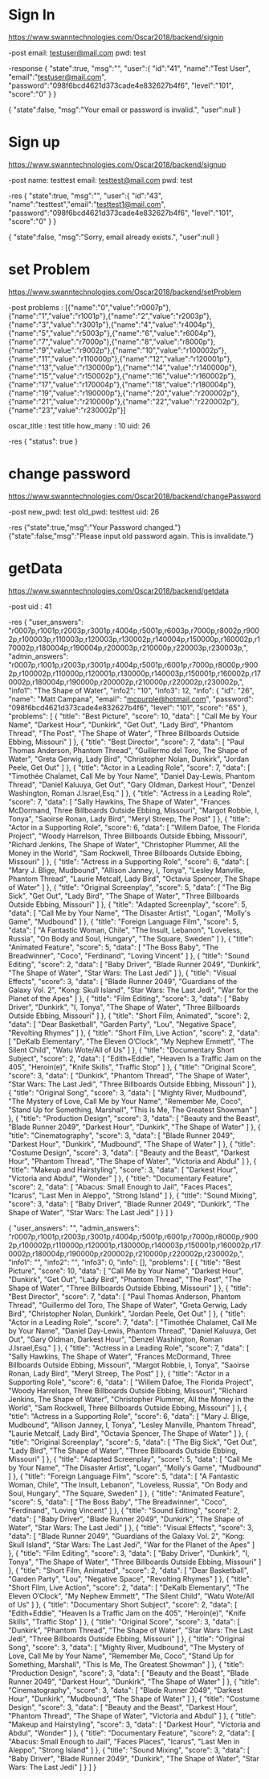 # Sign In
https://www.swanntechnologies.com/Oscar2018/backend/signin

-post
email: testuser@mail.com
pwd: test

-response
{
	"state":true,
	"msg":"",
	"user":{
		"id":"41",
		"name":"Test User",
		"email":"testuser@mail.com",
		"password":"098f6bcd4621d373cade4e832627b4f6",
		"level":"101",
		"score":"0"
	}
}

{
	"state":false,
	"msg":"Your email or password is invalid.",
	"user":null
}

# Sign up

https://www.swanntechnologies.com/Oscar2018/backend/signup

-post
name: testtest
email: testtest@mail.com
pwd: test

-res
{
	"state":true,
	"msg":"",
	"user":{
		"id":"43",
		"name":"testtest","email":"testtest1@mail.com",
		"password":"098f6bcd4621d373cade4e832627b4f6",
		"level":"101",
		"score":"0"
	}
}

{
	"state":false,
	"msg":"Sorry, email already exists.",
	"user":null
}

# set Problem
https://www.swanntechnologies.com/Oscar2018/backend/setProblem

-post
problems : [{"name":"0","value":"r0007p"},{"name":"1","value":"r1001p"},{"name":"2","value":"r2003p"},{"name":"3","value":"r3001p"},{"name":"4","value":"r4004p"},{"name":"5","value":"r5003p"},{"name":"6","value":"r6004p"},{"name":"7","value":"r7000p"},{"name":"8","value":"r8000p"},{"name":"9","value":"r9002p"},{"name":"10","value":"r100002p"},{"name":"11","value":"r110000p"},{"name":"12","value":"r120001p"},{"name":"13","value":"r130000p"},{"name":"14","value":"r140000p"},{"name":"15","value":"r150002p"},{"name":"16","value":"r160002p"},{"name":"17","value":"r170004p"},{"name":"18","value":"r180004p"},{"name":"19","value":"r190000p"},{"name":"20","value":"r200002p"},{"name":"21","value":"r210000p"},{"name":"22","value":"r220002p"},{"name":"23","value":"r230002p"}]

oscar_title : test title
how_many : 10
uid: 26

-res
{
    "status": true
}

# change password

https://www.swanntechnologies.com/Oscar2018/backend/changePassword

-post
new_pwd: test
old_pwd: testtest
uid: 26

-res
{"state":true,"msg":"Your Password changed."}
{"state":false,"msg":"Please input old password again. This is invalidate."}


# getData
https://www.swanntechnologies.com/Oscar2018/backend/getdata

-post
uid : 41

-res
{
    "user_answers": "r0007p,r1001p,r2003p,r3001p,r4004p,r5001p,r6003p,r7000p,r8002p,r9002p,r100003p,r110003p,r120003p,r130002p,r140004p,r150000p,r160002p,r170002p,r180004p,r190004p,r200003p,r210000p,r220003p,r230003p,",
    "admin_answers": "r0007p,r1001p,r2003p,r3001p,r4004p,r5001p,r6001p,r7000p,r8000p,r9002p,r100002p,r110000p,r120001p,r130000p,r140003p,r150001p,r160002p,r170002p,r180004p,r190000p,r200002p,r210000p,r220002p,r230002p,",
    "info1": "The Shape of Water",
    "info2": "10",
    "info3": 12,
    "info": {
        "id": "26",
        "name": "Matt Campana",
        "email": "mcpurple@hotmail.com",
        "password": "098f6bcd4621d373cade4e832627b4f6",
        "level": "101",
        "score": "65"
    },
    "problems": [
        {
            "title": "Best Picture",
            "score": 10,
            "data": [
                "Call Me by Your Name",
                "Darkest Hour",
                "Dunkirk",
                "Get Out",
                "Lady Bird",
                "Phantom Thread",
                "The Post",
                "The Shape of Water",
                "Three Billboards Outside Ebbing, Missouri"
            ]
        },
        {
            "title": "Best Director",
            "score": 7,
            "data": [
                "Paul Thomas Anderson, Phantom Thread",
                "Guillermo del Toro, The Shape of Water",
                "Greta Gerwig, Lady Bird",
                "Christopher Nolan, Dunkirk",
                "Jordan Peele, Get Out"
            ]
        },
        {
            "title": "Actor in a Leading Role",
            "score": 7,
            "data": [
                "Timothée Chalamet, Call Me by Your Name",
                "Daniel Day-Lewis, Phantom Thread",
                "Daniel Kaluuya, Get Out",
                "Gary Oldman, Darkest Hour",
                "Denzel Washington, Roman J.Israel,Esq."
            ]
        },
        {
            "title": "Actress in a Leading Role",
            "score": 7,
            "data": [
                "Sally Hawkins, The Shape of Water",
                "Frances McDormand, Three Billboards Outside Ebbing, Missouri",
                "Margot Robbie, I, Tonya",
                "Saoirse Ronan, Lady Bird",
                "Meryl Streep, The Post"
            ]
        },
        {
            "title": "Actor in a Supporting Role",
            "score": 6,
            "data": [
                "Willem Dafoe, The Florida Project",
                "Woody Harrelson, Three Billboards Outside Ebbing, Missouri",
                "Richard Jenkins, The Shape of Water",
                "Christopher Plummer, All the Money in the World",
                "Sam Rockwell, Three Billboards Outside Ebbing, Missouri"
            ]
        },
        {
            "title": "Actress in a Supporting Role",
            "score": 6,
            "data": [
                "Mary J. Blige, Mudbound",
                "Allison Janney, I, Tonya",
                "Lesley Manville, Phantom Thread",
                "Laurie Metcalf, Lady Bird",
                "Octavia Spencer, The Shape of Water"
            ]
        },
        {
            "title": "Original Screenplay",
            "score": 5,
            "data": [
                "The Big Sick",
                "Get Out",
                "Lady Bird",
                "The Shape of Water",
                "Three Billboards Outside Ebbing, Missouri"
            ]
        },
        {
            "title": "Adapted Screenplay",
            "score": 5,
            "data": [
                "Call Me by Your Name",
                "The Disaster Artist",
                "Logan",
                "Molly's Game",
                "Mudbound"
            ]
        },
        {
            "title": "Foreign Language Film",
            "score": 5,
            "data": [
                "A Fantastic Woman, Chile",
                "The Insult, Lebanon",
                "Loveless, Russia",
                "On Body and Soul, Hungary",
                "The Square, Sweden"
            ]
        },
        {
            "title": "Animated Feature",
            "score": 5,
            "data": [
                "The Boss Baby",
                "The Breadwinner",
                "Coco",
                "Ferdinand",
                "Loving Vincent"
            ]
        },
        {
            "title": "Sound Editing",
            "score": 2,
            "data": [
                "Baby Driver",
                "Blade Runner 2049",
                "Dunkirk",
                "The Shape of Water",
                "Star Wars: The Last Jedi"
            ]
        },
        {
            "title": "Visual Effects",
            "score": 3,
            "data": [
                "Blade Runner 2049",
                "Guardians of the Galaxy Vol. 2",
                "Kong: Skull Island",
                "Star Wars: The Last Jedi",
                "War for the Planet of the Apes"
            ]
        },
        {
            "title": "Film Editing",
            "score": 3,
            "data": [
                "Baby Driver",
                "Dunkirk",
                "I, Tonya",
                "The Shape of Water",
                "Three Billboards Outside Ebbing, Missouri"
            ]
        },
        {
            "title": "Short Film, Animated",
            "score": 2,
            "data": [
                "Dear Basketball",
                "Garden Party",
                "Lou",
                "Negative Space",
                "Revolting Rhymes"
            ]
        },
        {
            "title": "Short Film, Live Action",
            "score": 2,
            "data": [
                "DeKalb Elementary",
                "The Eleven O’Clock",
                "My Nephew Emmett",
                "The Silent Child",
                "Watu Wote/All of Us"
            ]
        },
        {
            "title": "Documentary Short Subject",
            "score": 2,
            "data": [
                "Edith+Eddie",
                "Heaven Is a Traffic Jam on the 405",
                "Heroin(e)",
                "Knife Skills",
                "Traffic Stop"
            ]
        },
        {
            "title": "Original Score",
            "score": 3,
            "data": [
                "Dunkirk",
                "Phantom Thread",
                "The Shape of Water",
                "Star Wars: The Last Jedi",
                "Three Billboards Outside Ebbing, Missouri"
            ]
        },
        {
            "title": "Original Song",
            "score": 3,
            "data": [
                "Mighty River, Mudbound",
                "The Mystery of Love, Call Me by Your Name",
                "Remember Me, Coco",
                "Stand Up for Something, Marshall",
                "This Is Me, The Greatest Showman"
            ]
        },
        {
            "title": "Production Design",
            "score": 3,
            "data": [
                "Beauty and the Beast",
                "Blade Runner 2049",
                "Darkest Hour",
                "Dunkirk",
                "The Shape of Water"
            ]
        },
        {
            "title": "Cinematography",
            "score": 3,
            "data": [
                "Blade Runner 2049",
                "Darkest Hour",
                "Dunkirk",
                "Mudbound",
                "The Shape of Water"
            ]
        },
        {
            "title": "Costume Design",
            "score": 3,
            "data": [
                "Beauty and the Beast",
                "Darkest Hour",
                "Phantom Thread",
                "The Shape of Water",
                "Victoria and Abdul"
            ]
        },
        {
            "title": "Makeup and Hairstyling",
            "score": 3,
            "data": [
                "Darkest Hour",
                "Victoria and Abdul",
                "Wonder"
            ]
        },
        {
            "title": "Documentary Feature",
            "score": 2,
            "data": [
                "Abacus: Small Enough to Jail",
                "Faces Places",
                "Icarus",
                "Last Men in Aleppo",
                "Strong Island"
            ]
        },
        {
            "title": "Sound Mixing",
            "score": 3,
            "data": [
                "Baby Driver",
                "Blade Runner 2049",
                "Dunkirk",
                "The Shape of Water",
                "Star Wars: The Last Jedi"
            ]
        }
    ]
}

{
    "user_answers": "",
    "admin_answers": "r0007p,r1001p,r2003p,r3001p,r4004p,r5001p,r6001p,r7000p,r8000p,r9002p,r100002p,r110000p,r120001p,r130000p,r140003p,r150001p,r160002p,r170002p,r180004p,r190000p,r200002p,r210000p,r220002p,r230002p,",
    "info1": "",
    "info2": "",
    "info3": 0,
    "info": [],
    "problems": [
        {
            "title": "Best Picture",
            "score": 10,
            "data": [
                "Call Me by Your Name",
                "Darkest Hour",
                "Dunkirk",
                "Get Out",
                "Lady Bird",
                "Phantom Thread",
                "The Post",
                "The Shape of Water",
                "Three Billboards Outside Ebbing, Missouri"
            ]
        },
        {
            "title": "Best Director",
            "score": 7,
            "data": [
                "Paul Thomas Anderson, Phantom Thread",
                "Guillermo del Toro, The Shape of Water",
                "Greta Gerwig, Lady Bird",
                "Christopher Nolan, Dunkirk",
                "Jordan Peele, Get Out"
            ]
        },
        {
            "title": "Actor in a Leading Role",
            "score": 7,
            "data": [
                "Timothée Chalamet, Call Me by Your Name",
                "Daniel Day-Lewis, Phantom Thread",
                "Daniel Kaluuya, Get Out",
                "Gary Oldman, Darkest Hour",
                "Denzel Washington, Roman J.Israel,Esq."
            ]
        },
        {
            "title": "Actress in a Leading Role",
            "score": 7,
            "data": [
                "Sally Hawkins, The Shape of Water",
                "Frances McDormand, Three Billboards Outside Ebbing, Missouri",
                "Margot Robbie, I, Tonya",
                "Saoirse Ronan, Lady Bird",
                "Meryl Streep, The Post"
            ]
        },
        {
            "title": "Actor in a Supporting Role",
            "score": 6,
            "data": [
                "Willem Dafoe, The Florida Project",
                "Woody Harrelson, Three Billboards Outside Ebbing, Missouri",
                "Richard Jenkins, The Shape of Water",
                "Christopher Plummer, All the Money in the World",
                "Sam Rockwell, Three Billboards Outside Ebbing, Missouri"
            ]
        },
        {
            "title": "Actress in a Supporting Role",
            "score": 6,
            "data": [
                "Mary J. Blige, Mudbound",
                "Allison Janney, I, Tonya",
                "Lesley Manville, Phantom Thread",
                "Laurie Metcalf, Lady Bird",
                "Octavia Spencer, The Shape of Water"
            ]
        },
        {
            "title": "Original Screenplay",
            "score": 5,
            "data": [
                "The Big Sick",
                "Get Out",
                "Lady Bird",
                "The Shape of Water",
                "Three Billboards Outside Ebbing, Missouri"
            ]
        },
        {
            "title": "Adapted Screenplay",
            "score": 5,
            "data": [
                "Call Me by Your Name",
                "The Disaster Artist",
                "Logan",
                "Molly's Game",
                "Mudbound"
            ]
        },
        {
            "title": "Foreign Language Film",
            "score": 5,
            "data": [
                "A Fantastic Woman, Chile",
                "The Insult, Lebanon",
                "Loveless, Russia",
                "On Body and Soul, Hungary",
                "The Square, Sweden"
            ]
        },
        {
            "title": "Animated Feature",
            "score": 5,
            "data": [
                "The Boss Baby",
                "The Breadwinner",
                "Coco",
                "Ferdinand",
                "Loving Vincent"
            ]
        },
        {
            "title": "Sound Editing",
            "score": 2,
            "data": [
                "Baby Driver",
                "Blade Runner 2049",
                "Dunkirk",
                "The Shape of Water",
                "Star Wars: The Last Jedi"
            ]
        },
        {
            "title": "Visual Effects",
            "score": 3,
            "data": [
                "Blade Runner 2049",
                "Guardians of the Galaxy Vol. 2",
                "Kong: Skull Island",
                "Star Wars: The Last Jedi",
                "War for the Planet of the Apes"
            ]
        },
        {
            "title": "Film Editing",
            "score": 3,
            "data": [
                "Baby Driver",
                "Dunkirk",
                "I, Tonya",
                "The Shape of Water",
                "Three Billboards Outside Ebbing, Missouri"
            ]
        },
        {
            "title": "Short Film, Animated",
            "score": 2,
            "data": [
                "Dear Basketball",
                "Garden Party",
                "Lou",
                "Negative Space",
                "Revolting Rhymes"
            ]
        },
        {
            "title": "Short Film, Live Action",
            "score": 2,
            "data": [
                "DeKalb Elementary",
                "The Eleven O’Clock",
                "My Nephew Emmett",
                "The Silent Child",
                "Watu Wote/All of Us"
            ]
        },
        {
            "title": "Documentary Short Subject",
            "score": 2,
            "data": [
                "Edith+Eddie",
                "Heaven Is a Traffic Jam on the 405",
                "Heroin(e)",
                "Knife Skills",
                "Traffic Stop"
            ]
        },
        {
            "title": "Original Score",
            "score": 3,
            "data": [
                "Dunkirk",
                "Phantom Thread",
                "The Shape of Water",
                "Star Wars: The Last Jedi",
                "Three Billboards Outside Ebbing, Missouri"
            ]
        },
        {
            "title": "Original Song",
            "score": 3,
            "data": [
                "Mighty River, Mudbound",
                "The Mystery of Love, Call Me by Your Name",
                "Remember Me, Coco",
                "Stand Up for Something, Marshall",
                "This Is Me, The Greatest Showman"
            ]
        },
        {
            "title": "Production Design",
            "score": 3,
            "data": [
                "Beauty and the Beast",
                "Blade Runner 2049",
                "Darkest Hour",
                "Dunkirk",
                "The Shape of Water"
            ]
        },
        {
            "title": "Cinematography",
            "score": 3,
            "data": [
                "Blade Runner 2049",
                "Darkest Hour",
                "Dunkirk",
                "Mudbound",
                "The Shape of Water"
            ]
        },
        {
            "title": "Costume Design",
            "score": 3,
            "data": [
                "Beauty and the Beast",
                "Darkest Hour",
                "Phantom Thread",
                "The Shape of Water",
                "Victoria and Abdul"
            ]
        },
        {
            "title": "Makeup and Hairstyling",
            "score": 3,
            "data": [
                "Darkest Hour",
                "Victoria and Abdul",
                "Wonder"
            ]
        },
        {
            "title": "Documentary Feature",
            "score": 2,
            "data": [
                "Abacus: Small Enough to Jail",
                "Faces Places",
                "Icarus",
                "Last Men in Aleppo",
                "Strong Island"
            ]
        },
        {
            "title": "Sound Mixing",
            "score": 3,
            "data": [
                "Baby Driver",
                "Blade Runner 2049",
                "Dunkirk",
                "The Shape of Water",
                "Star Wars: The Last Jedi"
            ]
        }
    ]
}
